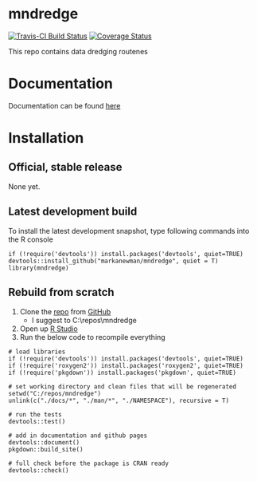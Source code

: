 # mndredge

[![Travis-CI Build Status](https://travis-ci.org/markanewman/mndredge.svg?branch=master)](https://travis-ci.org/markanewman/mndredge)
[![Coverage Status](https://codecov.io/github/markanewman/mndredge/coverage.svg?branch=master)](https://codecov.io/github/markanewman/mndredge?branch=master)

This repo contains data dredging routenes


# Documentation

Documentation can be found [here][docs]

# Installation

## Official, stable release

None yet.

## Latest development build

To install the latest development snapshot, type following commands into the R console

```{r}
if (!require('devtools')) install.packages('devtools', quiet=TRUE)
devtools::install_github("markanewman/mndredge", quiet = T)
library(mndredge)
```

## Rebuild from scratch

1. Clone the [repo][repo] from [GitHub][github]
    * I suggest to C:\repos\mndredge
2. Open up [R Studio][rstudio]
3. Run the below code to recompile everything

```{r}
# load libraries
if (!require('devtools')) install.packages('devtools', quiet=TRUE)
if (!require('roxygen2')) install.packages('roxygen2', quiet=TRUE)
if (!require('pkgdown')) install.packages('pkgdown', quiet=TRUE)

# set working directory and clean files that will be regenerated
setwd("C:/repos/mndredge")
unlink(c("./docs/*", "./man/*", "./NAMESPACE"), recursive = T)

# run the tests
devtools::test()

# add in documentation and github pages
devtools::document()
pkgdown::build_site()

# full check before the package is CRAN ready
devtools::check()
```

[docs]: https://markanewman.github.io/mndredge
[github]:https://github.com
[repo]: https://github.com/markanewman/mndredge
[rstudio]: https://www.rstudio.com/